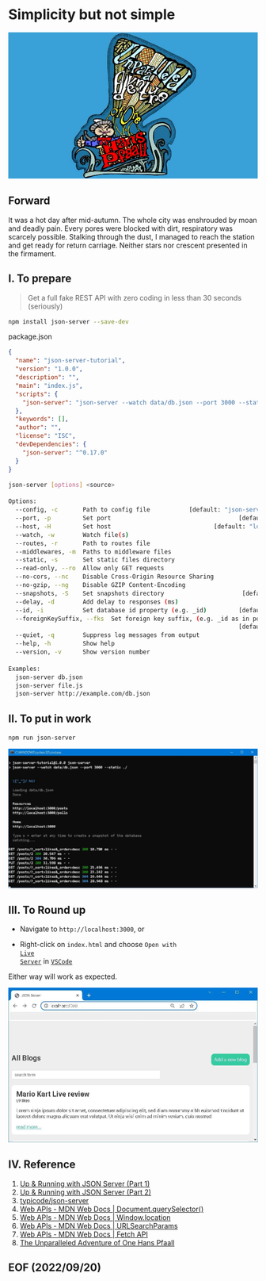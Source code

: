 # Simplicity but not simple

[![alt The Unparalleled Adventure of One Hans Pfaall](img/The_Unparalleled_Adventure_of_One_Hans_Pfaall.png)](https://www.youtube.com/watch?v=FZ7qdTV4ouo)

## Forward
It was a hot day after mid-autumn. The whole city was enshrouded by moan and deadly pain. Every pores were blocked with dirt, respiratory was scarcely possible. Stalking through the dust, I managed to reach the station and get ready for return carriage. Neither stars nor crescent presented in the firmament. 

## I. To prepare
> Get a full fake REST API with zero coding in less than 30 seconds (seriously)
```bash
npm install json-server --save-dev
```
package.json
```json
{
  "name": "json-server-tutorial",
  "version": "1.0.0",
  "description": "",
  "main": "index.js",
  "scripts": {
    "json-server": "json-server --watch data/db.json --port 3000 --static ./"
  },
  "keywords": [],
  "author": "",
  "license": "ISC",
  "devDependencies": {
    "json-server": "^0.17.0"
  }
}
```
```bash
json-server [options] <source>

Options:
  --config, -c       Path to config file           [default: "json-server.json"]
  --port, -p         Set port                                    [default: 3000]
  --host, -H         Set host                             [default: "localhost"]
  --watch, -w        Watch file(s)                                     [boolean]
  --routes, -r       Path to routes file
  --middlewares, -m  Paths to middleware files                           [array]
  --static, -s       Set static files directory
  --read-only, --ro  Allow only GET requests                           [boolean]
  --no-cors, --nc    Disable Cross-Origin Resource Sharing             [boolean]
  --no-gzip, --ng    Disable GZIP Content-Encoding                     [boolean]
  --snapshots, -S    Set snapshots directory                      [default: "."]
  --delay, -d        Add delay to responses (ms)
  --id, -i           Set database id property (e.g. _id)         [default: "id"]
  --foreignKeySuffix, --fks  Set foreign key suffix, (e.g. _id as in post_id)
                                                                 [default: "Id"]
  --quiet, -q        Suppress log messages from output                 [boolean]
  --help, -h         Show help                                         [boolean]
  --version, -v      Show version number                               [boolean]

Examples:
  json-server db.json
  json-server file.js
  json-server http://example.com/db.json
```

## II. To put in work 
```bash
npm run json-server
```
![alt json server](img/json_server.JPG)

## III. To Round up
- Navigate to <code>http://localhost:3000</code>, or 

- Right-click on <code>index.html</code> and choose <code>Open with [Live Server](https://marketplace.visualstudio.com/items?itemName=ritwickdey.LiveServer)</code> in <code>[VSCode](https://code.visualstudio.com/)</code>

Either way will work as expected. 

![alt All Blogs](img/All_Blogs.JPG)

## IV. Reference
1. [Up & Running with JSON Server (Part 1)](https://www.youtube.com/watch?v=mAqYJF-yxO8)
2. [Up & Running with JSON Server (Part 2)](https://www.youtube.com/watch?v=VF3TI4Pj_kM)
3. [typicode/json-server](https://github.com/typicode/json-server)
4. [Web APIs - MDN Web Docs | Document.querySelector()](https://developer.mozilla.org/en-US/docs/Web/API/Document/querySelector)
5. [Web APIs - MDN Web Docs | Window.location](https://developer.mozilla.org/en-US/docs/Web/API/Window/location)
6. [Web APIs - MDN Web Docs | URLSearchParams](https://developer.mozilla.org/en-US/docs/Web/API/URLSearchParams)
7. [Web APIs - MDN Web Docs | Fetch API](https://developer.mozilla.org/en-US/docs/Web/API/Fetch_API)
8. [The Unparalleled Adventure of One Hans Pfaall](https://poemuseum.org/the-unparalleled-adventure-of-one-hans-pfaall/)


## EOF (2022/09/20)